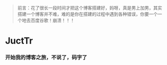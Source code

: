 >前言：花了很长一段时间才把这个博客搭建好，妈呀，真是男上加男，其实搭建一个博客并不难，难的是你在搭建的过程中遇到各种错误，你要一个一个地去百度谷歌！崩溃！！！

# JuctTr
### 开始我的博客之旅，不说了，码字了
